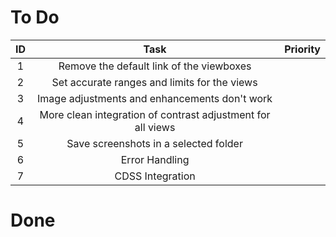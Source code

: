 # To Do

| ID | Task | Priority |
| :-: | :-: | :-: |
| 1 | Remove the default link of the viewboxes |  |
| 2 | Set accurate ranges and limits for the views |  |
| 3 | Image adjustments and enhancements don't work |  |
| 4 | More clean integration of contrast adjustment for all views |  |
| 5 | Save screenshots in a selected folder |  |
| 6 | Error Handling |  |
| 7 | CDSS Integration |  |

# Done
